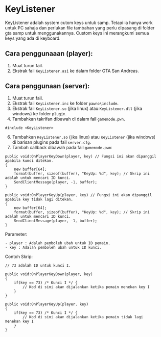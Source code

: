 # KeyListener 
KeyListener adalah system cutom keys untuk samp. Tetapi ia hanya work untuk PC sahaja dan perlukan file tambahan yang perlu dipasang di folder gta samp untuk menggunakannya.
Custom keys ini merangkumi semua keys yang ada di keyboard.

## Cara penggunaaan (player):
1. Muat turun fail.
2. Ekstrak fail `KeyListener.asi` ke dalam folder GTA San Andreas.

## Cara penggunaan (server):
1. Muat turun fail.
2. Ekstrak fail `KeyListener.inc` ke folder `pawno\include`.
3. Ekstrak fail `KeyListener.so` (jika linux) atau `KeyListener.dll` (jika windows) ke folder `plugin`.
4. Tambahkan takrifan dibawah di dalam fail `gamemode.pwn`.
```pawn
#include <KeyListener>
```
6. Tambahkan `KeyListener.so` (jika linux) atau `KeyListener` (jika windows) di barisan plugins pada fail `server.cfg`.
7. Tambah callback dibawah pada fail `gamemode.pwn`:
```pawn
public void:OnPlayerKeyDown(player, key) // Fungsi ini akan dipanggil apabila kunci ditekan.
{
    new buffer[64];
    format(buffer, sizeof(buffer), "KeyUp: %d", key); // Skrip ini adalah untuk mencari ID kunci.
    SendClientMessage(player, -1, buffer);
}

public void:OnPlayerKeyUp(player, key) // Fungsi ini akan dipanggil apabila key tidak lagi ditekan.
{
    new buffer[64];
    format(buffer, sizeof(buffer), "KeyUp: %d", key); // Skrip ini adalah untuk mencari ID kunci.
    SendClientMessage(player, -1, buffer);
}
```
Parameter:
```
- player : Adalah pemboleh ubah untuk ID pemain.
- key : Adalah pemboleh ubah untuk ID kunci.
```
Contoh Skrip:
```pawn
// 73 adalah ID untuk kunci I.

public void:OnPlayerKeyDown(player, key) 
{
    if(key == 73) /* Kunci I */ {
        // Kod di sini akan dijalankan ketika pemain menekan key I
    }
}

public void:OnPlayerKeyUp(player, key) 
{
    if(key == 73) /* Kunci I */ {
        // Kod di sini akan dijalankan ketika pemain tidak lagi menekan key I
    }
}
```
